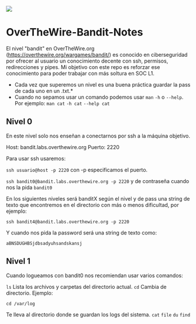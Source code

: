 ![](https://github.com/david-garcia-sec/OverTheWire-Bandit-Notes/blob/7ddd862895a1d0ea244b3cfb1ba19400418d0652/images/otw-bandit.jpg)
# OverTheWire-Bandit-Notes
El nivel "bandit" en OverTheWire.org (https://overthewire.org/wargames/bandit/) es conocido en ciberseguridad por ofrecer al usuario un conocimiento decente con ssh, permisos, redirecciones y pipes. Mi objetivo con este repo es reforzar ese conocimiento para poder trabajar con más soltura en SOC L1.

- Cada vez que superemos un nivel es una buena práctica guardar la pass de cada uno en un .txt.*
- Cuando no sepamos usar un comando podemos usar ``man`` ``-h`` o ``--help``.
Por ejemplo: ``man cat`` ``-h cat`` ``--help cat``

## Nivel 0
En este nivel solo nos enseñan a conectarnos por ssh a la máquina objetivo.

Host: bandit.labs.overthewire.org
Puerto: 2220

Para usar ssh usaremos:

``ssh usuario@host -p 2220`` con -p especificamos el puerto.

``ssh bandit0@bandit.labs.overthewire.org -p 2220`` y de contraseña cuando nos la pida ``bandit0``


En los siguientes niveles será banditX según el nivel y de pass una string de texto que encontremos en el directorio con más o menos dificultad, por ejemplo:

``ssh bandit4@bandit.labs.overthewire.org -p 2220``

Y cuando nos pida la password será una string de texto como:

``aBNSDUGHBSjdbsadyuhsandskansj``

## Nivel 1

Cuando logueamos con bandit0 nos recomiendan usar varios comandos:

``ls`` Lista los archivos y carpetas del directorio actual.
``cd`` Cambia de directorio. Ejemplo:

``cd /var/log``


Te lleva al directorio donde se guardan los logs del sistema.
``cat`` 
``file`` 
``du`` 
``find`` 
